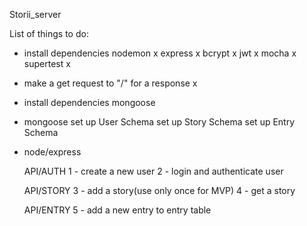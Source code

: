 Storii_server

List of things to do:

- install dependencies
    nodemon x
    express x
    bcrypt x
    jwt x
    mocha x
    supertest x

- make a get request to "/" for a response x

- install dependencies
    mongoose

- mongoose
    set up User Schema
    set up Story Schema
    set up Entry Schema

- node/express
    
    API/AUTH
    1 - create a new user
    2 - login and authenticate user

    API/STORY
    3 - add a story(use only once for MVP)
    4 - get a story
    
    API/ENTRY
    5 - add a new entry to entry table
    
    

    




